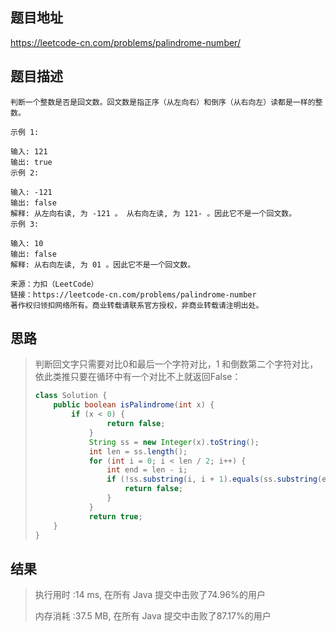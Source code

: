 
## 题目地址
https://leetcode-cn.com/problems/palindrome-number/

## 题目描述
```
判断一个整数是否是回文数。回文数是指正序（从左向右）和倒序（从右向左）读都是一样的整数。

示例 1:

输入: 121
输出: true
示例 2:

输入: -121
输出: false
解释: 从左向右读, 为 -121 。 从右向左读, 为 121- 。因此它不是一个回文数。
示例 3:

输入: 10
输出: false
解释: 从右向左读, 为 01 。因此它不是一个回文数。

来源：力扣（LeetCode）
链接：https://leetcode-cn.com/problems/palindrome-number
著作权归领扣网络所有。商业转载请联系官方授权，非商业转载请注明出处。
```

## 思路

>   判断回文字只需要对比0和最后一个字符对比，1 和倒数第二个字符对比，依此类推只要在循环中有一个对比不上就返回False：
>
>   ```java
>   class Solution {
>       public boolean isPalindrome(int x) {
>           if (x < 0) {
>                   return false;
>               }
>               String ss = new Integer(x).toString();
>               int len = ss.length();
>               for (int i = 0; i < len / 2; i++) {
>                   int end = len - i;
>                   if (!ss.substring(i, i + 1).equals(ss.substring(end - 1, end))) {
>                       return false;
>                   }
>               }
>               return true;
>       }
>   }
>   ```
>
>   

## 结果

> 执行用时 :14 ms, 在所有 Java 提交中击败了74.96%的用户
>
> 内存消耗 :37.5 MB, 在所有 Java 提交中击败了87.17%的用户
